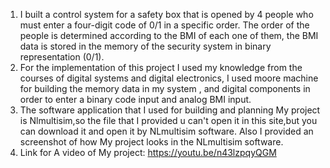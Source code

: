 1) I built a control system for a safety box that is opened by 4 people who must enter a four-digit code of 0/1 in a specific order. The order of the people is determined according to the BMI of each one of them, the BMI data is stored in the memory of the security system in binary representation (0/1).
2) For the implementation of this project I used my knowledge from the courses of digital systems and digital electronics, I used moore machine for building the memory data in my system , and digital components in order to enter a binary code input and analog BMI input.
3) The software application that I used for building and planning My project is Nlmultisim,so the file that I provided u can't open it in this site,but you can download it and open it by NLmultisim software. Also I provided an screenshot of how My project looks in the NLmultisim software.
4) Link for A video of My project: https://youtu.be/n43lzpqyQGM
